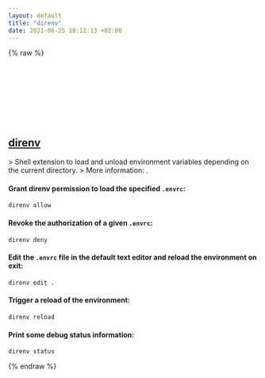 ```yaml
---
layout: default
title: "direnv"
date: 2021-06-25 18:12:13 +02:00
---
```

{% raw %}
<h2 id="direnv">
  <a href="/en/common/direnv.html">direnv</a> <a href="#direnv"><svg class="icon">
    <use href="/assets/images/unicode_sprite.svg#link" />
  </svg></a>
</h2>
> Shell extension to load and unload environment variables depending on the current directory.
> More information: <https://github.com/direnv/direnv>.

#### Grant direnv permission to load the specified `.envrc`:
```shell
direnv allow
```
#### Revoke the authorization of a given `.envrc`:
```shell
direnv deny
```
#### Edit the `.envrc` file in the default text editor and reload the environment on exit:
```shell
direnv edit .
```
#### Trigger a reload of the environment:
```shell
direnv reload
```
#### Print some debug status information:
```shell
direnv status
```
{% endraw %}